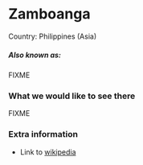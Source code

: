 # Zamboanga

Country: Philippines (Asia)

##### Also known as:

FIXME

### What we would like to see there

FIXME

### Extra information

- Link to [wikipedia](https://wikipedia.org/FIXME)

